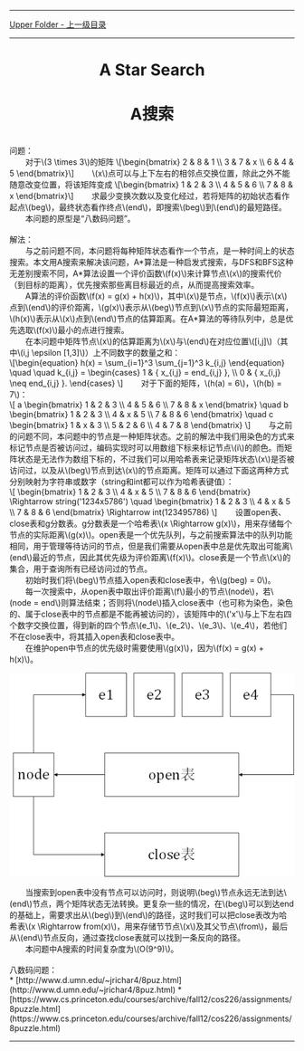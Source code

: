 <script type="text/javascript" async src="//cdn.bootcss.com/mathjax/2.7.0/MathJax.js?config=TeX-AMS-MML_HTMLorMML"></script>
<script type="text/javascript" async src="https://cdnjs.cloudflare.com/ajax/libs/mathjax/2.7.1/MathJax.js?config=TeX-MML-AM_CHTML"></script>


--------
[Upper Folder - 上一级目录](../)


--------

<div>
<h1 align="center"> A Star Search </h1>
<h1 align="center"> A搜索 </h1>
<br>
问题：<br>
&emsp;&emsp;对于\(3 \times 3\)的矩阵
\[\begin{bmatrix}
2 & 8 & 1 \\
3 & 7 & x \\
6 & 4 & 5
\end{bmatrix}\]
&emsp;&emsp;\(x\)点可以与上下左右的相邻点交换位置，除此之外不能随意改变位置，将该矩阵变成
\[\begin{bmatrix}
1 & 2 & 3 \\
4 & 5 & 6 \\
7 & 8 & x
\end{bmatrix}\]
&emsp;&emsp;求最少变换次数以及变化经过，若将矩阵的初始状态看作起点\(beg\)，最终状态看作终点\(end\)，即搜索\(beg\)到\(end\)的最短路径。 <br>
&emsp;&emsp;本问题的原型是“八数码问题”。 <br>
<br>
解法： <br>
&emsp;&emsp;与之前问题不同，本问题将每种矩阵状态看作一个节点，是一种时间上的状态搜索。本文用A搜索来解决该问题，A*算法是一种启发式搜索，与DFS和BFS这种无差别搜索不同，A*算法设置一个评价函数\(f(x)\)来计算节点\(x\)的搜索代价（到目标的距离），优先搜索那些离目标最近的点，从而提高搜索效率。 <br>
&emsp;&emsp;A算法的评价函数\(f(x) = g(x) + h(x)\)，其中\(x\)是节点，\(f(x)\)表示\(x\)点到\(end\)的评价距离，\(g(x)\)表示从\(beg\)节点到\(x\)节点的实际最短距离，\(h(x)\)表示从\(x\)点到\(end\)节点的估算距离。在A*算法的等待队列中，总是优先选取\(f(x)\)最小的点进行搜索。 <br>
&emsp;&emsp;在本问题中矩阵节点\(x\)的估算距离为\(x\)与\(end\)在对应位置\([i,j]\)（其中\(i,j \epsilon [1,3]\)）上不同数字的数量之和： <br>
\[\begin{equation}
h(x) = \sum_{i=1}^3 \sum_{j=1}^3 k_{i,j}
\end{equation} \quad \quad
k_{i,j} =
\begin{cases}
1 & { x_{i,j} = end_{i,j} }, \\
0 & { x_{i,j} \neq end_{i,j} }.
\end{cases}
\]
&emsp;&emsp;对于下面的矩阵，\(h(a) = 6\)，\(h(b) = 7\)： <br>
\[
a
\begin{bmatrix}
1 & 2 & 3 \\
4 & 5 & 6 \\
7 & 8 & x
\end{bmatrix}
\quad
b
\begin{bmatrix}
1 & 2 & 3 \\
4 & x & 5 \\
7 & 8 & 6
\end{bmatrix}
\quad
c
\begin{bmatrix}
1 & x & 3 \\
5 & 2 & 6 \\
4 & 7 & 8
\end{bmatrix}
\]
&emsp;&emsp;与之前的问题不同，本问题中的节点是一种矩阵状态。之前的解法中我们用染色的方式来标记节点是否被访问过，编码实现时可以用数组下标来标记节点\(i\)的颜色。而矩阵状态是无法作为数组下标的，不过我们可以用哈希表来记录矩阵状态\(x\)是否被访问过，以及从\(beg\)节点到达\(x\)的节点距离。矩阵可以通过下面这两种方式分别映射为字符串或数字（string和int都可以作为哈希表键值）： <br>
\[
\begin{bmatrix}
1 & 2 & 3 \\
4 & x & 5 \\
7 & 8 & 6
\end{bmatrix}
\Rightarrow
string('1234x5786')
\quad
\begin{bmatrix}
1 & 2 & 3 \\
4 & x & 5 \\
7 & 8 & 6
\end{bmatrix}
\Rightarrow
int(123495786)
\]
&emsp;&emsp;设置open表、close表和g分数表。g分数表是一个哈希表\(x \Rightarrow g(x)\)，用来存储每个节点的实际距离\(g(x)\)。open表是一个优先队列，与之前搜索算法中的队列功能相同，用于管理等待访问的节点，但是我们需要从open表中总是优先取出可能离\(end\)最近的节点，因此其优先级为评价距离\(f(x)\)。close表是一个节点\(x\)的集合，用于查询所有已经访问过的节点。 <br>
&emsp;&emsp;初始时我们将\(beg\)节点插入open表和close表中，令\(g(beg) = 0\)。 <br>
&emsp;&emsp;每一次搜索中，从open表中取出评价距离\(f\)最小的节点\(node\)，若\(node = end\)则算法结束；否则将\(node\)插入close表中（也可称为染色，染色的、属于close表中的节点都是不能再被访问的），该矩阵中的\('x'\)与上下左右四个数字交换位置，得到新的四个节点\(e_1\)、\(e_2\)、\(e_3\)、\(e_4\)，若他们不在close表中，将其插入open表和close表中。 <br>
&emsp;&emsp;在维护open中节点的优先级时需要使用\(g(x)\)，因为\(f(x) = g(x) + h(x)\)。 <br>
<p align="center"><img src="../res/AStarSearch1.png" /></p>
&emsp;&emsp;当搜索到open表中没有节点可以访问时，则说明\(beg\)节点永远无法到达\(end\)节点，两个矩阵状态无法转换。更复杂一些的情况，在\(beg\)可以到达end的基础上，需要求出从\(beg\)到\(end\)的路径，这时我们可以把close表改为哈希表\(x \Rightarrow from(x)\)，用来存储节节点\(x\)及其父节点\(from\)，最后从\(end\)节点反向，通过查找close表就可以找到一条反向的路径。 <br>
&emsp;&emsp;本问题中A搜索的时间复杂度为\(O(9^9)\)。 <br>
</div>

<br>
八数码问题： <br>
* [http://www.d.umn.edu/~jrichar4/8puz.html](http://www.d.umn.edu/~jrichar4/8puz.html)
* [https://www.cs.princeton.edu/courses/archive/fall12/cos226/assignments/8puzzle.html](https://www.cs.princeton.edu/courses/archive/fall12/cos226/assignments/8puzzle.html)


--------
